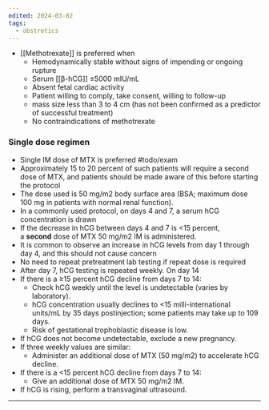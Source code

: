 ```yaml
---
edited: 2024-03-02
tags:
  - obstretics
---
```

- [[Methotrexate]] is preferred when
	- Hemodynamically stable without signs of impending or ongoing rupture 
	- Serum [[β-hCG]] ≤5000 mIU/mL
	- Absent fetal cardiac activity
	- Patient willing to comply, take consent, willing to follow-up 
	- mass size less than 3 to 4 cm (has not been confirmed as a predictor of successful treatment)
	- No contraindications of methotrexate

### Single dose regimen
- Single IM dose of MTX is preferred #todo/exam 
- Approximately 15 to 20 percent of such patients will require a second dose of MTX, and patients should be made aware of this before starting the protocol
- The dose used is 50 mg/m2 body surface area (BSA; maximum dose 100 mg in patients with normal renal function).
- In a commonly used protocol, on days 4 and 7, a serum hCG concentration is drawn
- If the decrease in hCG between days 4 and 7 is <15 percent, a **second** dose of MTX 50 mg/m2 IM is administered.
- It is common to observe an increase in hCG levels from day 1 through day 4, and this should not cause concern
- No need to repeat pretreatment lab testing if repeat dose is required
- After day 7, hCG testing is repeated weekly. On day 14
- If there is a ≥15 percent hCG decline from days 7 to 14:
    - Check hCG weekly until the level is undetectable (varies by laboratory).
    - hCG concentration usually declines to <15 milli-international units/mL by 35 days postinjection; some patients may take up to 109 days.
    - Risk of gestational trophoblastic disease is low.
- If hCG does not become undetectable, exclude a new pregnancy.
- If three weekly values are similar:
    - Administer an additional dose of MTX (50 mg/m2) to accelerate hCG decline.
- If there is a <15 percent hCG decline from days 7 to 14:
    - Give an additional dose of MTX 50 mg/m2 IM.
- If hCG is rising, perform a transvaginal ultrasound.


---
